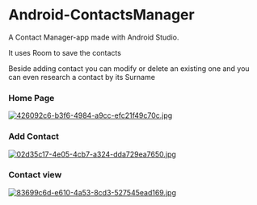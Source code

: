 # Android-ContactsManager

A Contact Manager-app made with Android Studio.

It uses Room to save the contacts

Beside adding contact you can modify or delete an existing one and you can even research a contact by its Surname

### Home Page

[![426092c6-b3f6-4984-a9cc-efc21f49c70c.jpg](https://i.postimg.cc/nc7RS211/426092c6-b3f6-4984-a9cc-efc21f49c70c.jpg)](https://postimg.cc/nCFGCvgs)

### Add Contact

[![02d35c17-4e05-4cb7-a324-dda729ea7650.jpg](https://i.postimg.cc/7hzVcPSL/02d35c17-4e05-4cb7-a324-dda729ea7650.jpg)](https://postimg.cc/BPqHP0YW)


### Contact view
[![83699c6d-e610-4a53-8cd3-527545ead169.jpg](https://i.postimg.cc/JnvxPHDg/83699c6d-e610-4a53-8cd3-527545ead169.jpg)](https://postimg.cc/62VCQ3hL)
